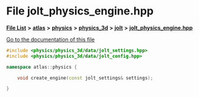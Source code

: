 

# File jolt\_physics\_engine.hpp

[**File List**](files.md) **>** [**atlas**](dir_1e6ffef027cfcf7ded3287660b505c9f.md) **>** [**physics**](dir_40e4880a491f87475db52b6f14fdb765.md) **>** [**physics\_3d**](dir_ab5034a21b7aebf79f76e5e8638ac885.md) **>** [**jolt**](dir_3d876be8cd66de39c1e103aa97223d9b.md) **>** [**jolt\_physics\_engine.hpp**](jolt__physics__engine_8hpp.md)

[Go to the documentation of this file](jolt__physics__engine_8hpp.md)


```C++
#include <physics/physics_3d/data/jolt_settings.hpp>
#include <physics/physics_3d/data/jolt_config.hpp>

namespace atlas::physics {

    void create_engine(const jolt_settings& settings);

}
```


